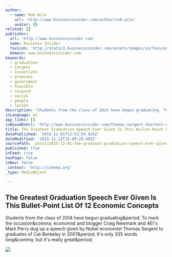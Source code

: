 ```yaml
---
author:
  - name: Rob Wile
    url: 'http://www.businessinsider.com/author/rob-wile'
    avatar: {}
related: []
publisher:
  url: 'http://www.businessinsider.com'
  name: Business Insider
  favicon: 'http://static3.businessinsider.com/assets/images/us/favicons/favicon.ico?v=zXXjpe0lwg'
  domain: www.businessinsider.com
keywords:
  - graduation
  - sargent
  - incentives
  - promises
  - government
  - feasible
  - respond
  - social
  - people
  - lesson
description: "Students from the class of 2014 have begun graduating. To mark the occasion, economist and blogger Craig Newmark and AEI's Mark Perry dug up a speech given by Nobel economist Thomas Sargent to graduates of Cal-Berkeley in 2007. It's only 335 words long, but it's really great."
inLanguage: en
app_links: []
isBasedOnUrl: 'http://www.businessinsider.com/thomas-sargent-shortest-graduation-speech-2014-4'
title: The Greatest Graduation Speech Ever Given Is This Bullet-Point List Of 12 Economic Concepts
datePublished: '2015-12-01T12:53:54.924Z'
dateModified: '2015-11-22T15:09:29.495Z'
sourcePath: _posts/2015-12-01-the-greatest-graduation-speech-ever-given-is-this-bullet-poi.md
published: true
inFeed: true
hasPage: false
inNav: false
_context: 'http://schema.org'
_type: MediaObject

---
```

<article style=""><h1>The Greatest Graduation Speech Ever Given Is This Bullet-Point List Of 12 Economic Concepts</h1><p>Students from the class of 2014 have begun graduating&amp;period; To mark the occasion&amp;comma; economist and blogger Craig Newmark and AEI's Mark Perry dug up a speech given by Nobel economist Thomas Sargent to graduates of Cal-Berkeley in 2007&amp;period; It's only 335 words long&amp;comma; but it's really great&amp;period;</p><img src="http://static6.businessinsider.com/image/5350186a6bb3f7232bf1c961/the-greatest-graduation-speech-ever-given-is-this-bullet-point-list-of-12-economic-concepts.jpg" /></article>